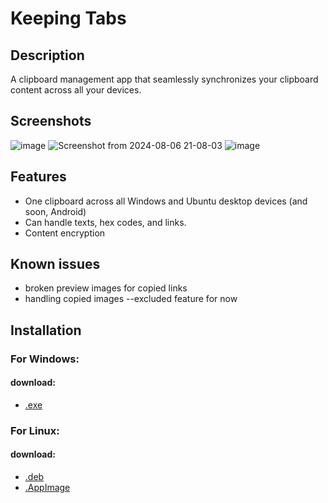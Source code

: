 # Keeping Tabs

## Description

 A clipboard management app that seamlessly synchronizes your clipboard content across all your devices.
 

## Screenshots

![image](https://github.com/user-attachments/assets/054ee953-7c3f-49b5-b78b-6a564b140dfc)
 ![Screenshot from 2024-08-06 21-08-03](https://github.com/user-attachments/assets/6a0e38a6-f49a-48e0-8b24-0f1851f22144) 
  ![image](https://github.com/user-attachments/assets/39026c14-65cb-4a2c-9d6e-66107a255785)


## Features

  - One clipboard across all Windows and Ubuntu desktop devices (and soon, Android)
  - Can handle texts, hex codes, and links.
  - Content encryption

    

## Known issues

   - broken preview images for copied links
   - handling copied images --excluded feature for now

    

## Installation

 ### For Windows:
  #### download: 
   - [.exe](https://github.com/aminosyangtti/keeping-tabs/releases/download/v1.0.0/Keeping.Tabs.Setup.1.0.0.exe)
    
 ### For Linux:
  
  #### download: 
  - [.deb](https://github.com/aminosyangtti/keeping-tabs/releases/download/v1.0.0/keeping-tabs_1.0.0_amd64.deb)
  - [.AppImage](https://github.com/aminosyangtti/keeping-tabs/releases/download/v1.0.0/Keeping.Tabs-1.0.0.AppImage)
